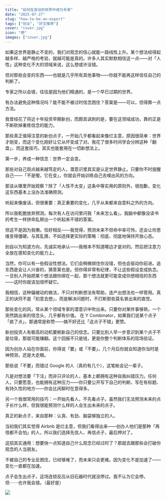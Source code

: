 ```yaml
---
title: "如何在变动的世界中成为专家"
date: "2025-07-27"
slug: "how-to-be-an-expert"
tags: ["创业", "好文推荐"]
cover: "cover.jpg"
icon: "😎"
images: ["cover.jpg"]
---
```

如果这世界是静止不变的，我们对观念的信心就能一路线性上升。某个想法经得起越多样、越严格的考验，就越可能是真的。许多人其实默默相信这一点——对「人性」这种变化不大的领域来说，这么想或许没错。



但对那些会变的东西——也就是几乎所有其他事物——你就不能再这样信任自己的判断了。



专家之所以会错，往往是因为他们精通的，是一个早已过期的世界。



有办法避免这种情况吗？能不能不被过时信念困住？答案是——可以，但得靠一点方法。



我曾经花了将近十年投资早期新创，而颇具讽刺的是，要在这领域成功，靠的正是不断砍掉重练信念的能力。



那些真正值得注意的新创点子，一开始几乎都看起来像烂主意，原因很简单：世界才刚变，而这个变化刚好让它从坏变成了对。我花了很多时间学会分辨这种「翻盘」，而这套技巧，其实也能套用在一切新想法上。



第一步，养成一种信念：世界一定会变。



那些对自己观点越来越笃定的人，潜意识里其实是认定世界静止。只要你不时提醒自己——「不是喔，它在变」，你就会开始训练自己去嗅出风的方向。



那该从哪里开始观察？除了「人性不太变」这条中等实用的原则外，很抱歉，变化这东西基本上没办法准确预测。



听起来像废话，但很重要：真正重要的变化，几乎从来都来自意料之外的方向。



所以我乾脆放弃预测。每次有人在访问里问我「未来怎么看」，我脑中都像没读书的考生一样拼命乱掰出一个听起来不错的答案。



但这不是因为我懒。恰好相反——我觉得，预测未来不但命中率可怜，还会让你思维变得僵硬。与其乱猜，不如选择更实际的策略：彻底、彻底地保持开放心态。



别自以为知道方向，先诚实地承认——我根本不知道哪边才是对的。然后把注意力全放在感知变化的能力上。



当然，你可以有一些假设性想法。它们会稍微绑住你没错，但也会驱动你前进。追东西是会让人兴奋的，猜答案也是。但你得非常有纪律，不让这些假设变成执念。
一旦别人开始把某个想法跟你绑在一起，那个想法就更可能变成你想相信的东西——这时你就该加倍怀疑它。



我相信，这种偏被动的做法，不只对判断想法有帮助，连产出想法也一样管用。真正的诀窍不是「刻意去想」，而是解决问题时，不打断那些莫名冒出来的直觉。



那些变化的风，常从某个领域专家的潜意识中吹出来。只要你对某件事够熟，一个突然跳出来的怪念头，几乎都有价值。
在 Y Combinator，如果我们说某个点子「疯了点」，那通常是称赞——搞不好还比「这点子不错」更赞。



新创投资人有极高的动机要刷新自己的信念。只要比别人早一步意识到某个点子不是垃圾，那就可能赚翻。这个回报不只是钱，更是你整个判断体系的现场验证。



因为创办人站在你面前，你得说「要」或「不要」，几个月后你就会知道你当时是神预测，还是大走眼。



那些说「不要」而错过 Google 的人（真的有几个），这笔帐会记一辈子。



凡是对想法要「下注」而非只评论的人，基本上都拥有这种自我纠错压力。任何人，只要愿意，也能拥有这种压力——你只要公开写下自己的判断。写在有标题、有持久性的地方——你会比闲聊时在意得多。



另一个我很常用的技巧：一开始先看人，不先看点子。虽然我们无法预测未来的点子长什么样，但我很能预测什么样的人会生出未来的点子。



真正的新点子，来自那种：认真、有劲、脑袋够独立的人。



当初我们其实觉得 Airbnb 是烂主意，但我们看得出来——创办人他们是那种「再怪都不会怕」的人，所以我们选择先信人、再信点子，最后押对了。



这招其实通用：想要快一点知道自己什么观念已经过时了？那就去跟那些会打破你观念的人当朋友。



不被自己的专业反困住，已经够难了，而未来只会更难。因为变化不是加速了——变化一直都在加速。



点子会生出点子，这场连锁反应从旧石器时代就没停过。我不认为它会停。
但⋯⋯也许我会错。（最好是）




![](https://prod-files-secure.s3.us-west-2.amazonaws.com/112d0858-5090-4d34-a606-b75eb8d65fd2/46476355-9cf3-4e99-9b7a-3531bc426380/1000202064.png?X-Amz-Algorithm=AWS4-HMAC-SHA256&X-Amz-Content-Sha256=UNSIGNED-PAYLOAD&X-Amz-Credential=ASIAZI2LB466RDPNSDW4%2F20250825%2Fus-west-2%2Fs3%2Faws4_request&X-Amz-Date=20250825T204632Z&X-Amz-Expires=3600&X-Amz-Security-Token=IQoJb3JpZ2luX2VjEAwaCXVzLXdlc3QtMiJHMEUCIQDtAiseoo%2FQfKRFmppugbh0QV22QVp3jIg80xjQpmJQ3QIgCSKiTV7ENYH%2BN5kfZJhtNCu0ecIWgXMlJUV0XeM5j8Uq%2FwMIZRAAGgw2Mzc0MjMxODM4MDUiDKcGsXrPlupI2bkgCircA7uME0nQtWbpD2grABrSYy4BKypiqbYK0Tiee6PJ5ifENBOw7EwLp6krpC6Z%2FMGpieMGg0wTlmw995u969pe6zy3se6sYhYm156yDOiQ%2FjxKJCY1%2F7oj9Gv%2Fl502cVbYFNxAKynYNAhQynWDHMl3Fm%2ByMIi6NWOsmwVAygeEWhFqzyualIjCefXxMIyhbcLbvvVWGJawYM1etgpZCww6B1Wf1%2BmK4E7NGnIwvpSflAVHwQDCV6ruEP1xMOiF%2Bk2d4b%2FMjP0fbyb3AYXaVhi2FZSbtbjp1iN93wuGAsSi735e0qiWqNGjZLPrbX%2BmMuWzl0CUWauibvoibYzUouW2xVlIJidh6KrD2GkD9xIF434lPT9XHBTZY00s7YvtrYneAuhyeoOv64oVvq8oo25hefQKFmn0in7p1EcOjiApaISuqPp8QLk26iPEt6hcYUynZ%2Fu4Hv%2FBLrHo7LvlZf1m%2Fs177MPCqAhyo4HNOrA7%2BuYwWcSBpzKvbq5Iu9%2FRvNQduuIepuoapDAh5r2jxccBfnSne1vFFy4Sy2XUpgLLchwd3qvI0Ewrk73Hj9%2FCYdmwnJax%2FtW2NBwdy%2F3BEqKznK%2B6Gd0iFLRbeTZx23yWH9bjzmCy4noPYpAsxLUuMJn2ssUGOqUBeI7j7D7O0yIOUGMSz9K4u0t9yVtQ2RGC9jkfCJhCyxa0okoI1iyk1jVlSe16NxppKNFfUp%2Bc5M359v7qQ%2BjdkdNuRXtfx6lixJTNBTa%2FNw%2FUMT6y56Oj1zwb5gfwMv74JxWgubtPtt66GtM8dLNFcoRX3UQ2jK5l6XuuPHkYhBgFJzVZHUNA%2F3ssbHfqM9SU%2Fdt1rc046dSJhYyvL9qTlz0VSshP&X-Amz-Signature=a9191d9234afb4788549644097f2bf1011adb088bd83ee0511c196be540c1486&X-Amz-SignedHeaders=host&x-amz-checksum-mode=ENABLED&x-id=GetObject)

